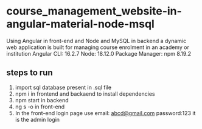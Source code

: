 # course_management_website-in-angular-material-node-msql
Using Angular in front-end and Node and MySQL in backend a dynamic web application is built for managing course enrolment in an academy or institution
Angular CLI: 16.2.7 Node: 18.12.0 Package Manager: npm 8.19.2

steps to run
------------------
1. import sql database present in .sql file
2. npm i in frontend and backaend to install dependencies
3. npm start in backend
4. ng s -o in front-end
5. In the front-end login page use email: abcd@gmail.com password:123 it is the admin login
